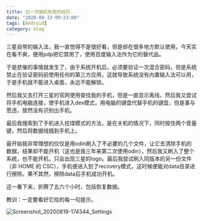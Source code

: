 ```yaml
---
title: 记一次搞机失败的经历
date: "2020-08-13 09:23:00"
tags: [Android]
category: blog
---
```

三星自带的输入法，我一直觉得不是很好看，但是却在很多地方默认使用，今天实在看不爽，便用pdp把它禁用了，使用百度输入法作为它的替代品。

<!-- more -->

于是悲催的事情就发生了，由于系统开机后，必须要验证一次混合密码，但是系统禁止在验证密码前使用任何的第三方应用，这就导致系统没有内置输入法可以用，于是手机就不能进入桌面，永远不能解锁。

然后我又去打开三星的官网使用查找我的手机，但是一直显示离线，然后我又尝试将手机电脑连接，使手机进入dex模式，用电脑的键盘代替手机的键盘，但是事与愿违，居然没有识别出手机。

最后我搜索到了手机进入挖煤模式的方法，是在关机的情况下，同时按住两个音量键，然后将数据线插到手机上。

最开始我非常理想的仅仅是用odin刷入了不必要的几个文件，让它去清除手机的数据，结果却不能开机（这也是我三年来第二次使用odin），然后我又刷入了整个系统，也不能开机，只会出现三星的logo。最后我尝试刷入同版本的另一份文件（非 HOME 的 CSC），手机便进入到了recovery模式，这时候便能对data目录进行擦除。果不其然，擦除data后手机成功开机。

这一番下来，折腾了五六个小时，包括恢复数据。

教训：一定要看好它给的每一句提示。

![Screenshot\_20200819-174344\_Settings](//static.nykz.org/blog/images/2020-08-13/Screenshot__20200819-174344__Settings.avif)

